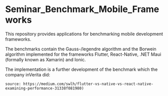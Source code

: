 ﻿# Seminar_Benchmark_Mobile_Frameworks
This repository provides applications for benchmarking mobile development frameworks.

The benchmarks contain the Gauss-/legendre algorithm and the Borwein algorithm implemented for the frameworks Flutter, React-Native, .NET Maui (formally known as Xamarin) and Ionic.

The implementation is a further development of the benchmark which the company inVerita did:
    
    source: https://medium.com/swlh/flutter-vs-native-vs-react-native-examining-performance-31338f081980)
